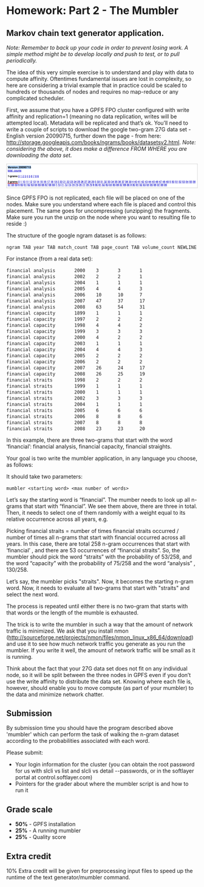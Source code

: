 # Homework: Part 2 - The Mumbler 

## Markov chain text generator application.  

_Note: Remember to back up your code in order to prevent losing work. A simple method might be to develop locally and push to test, or to pull periodically._

The idea of this very simple exercise is to understand and play with data to compute affinity.
Oftentimes fundamental issues are lost in complexity, so here are considering a trivial example that in 
practice could be scaled to hundreds or thousands of nodes and requires no map-reduce or any 
complicated scheduler.

First, we assume that you have a GPFS FPO cluster configured with write affinity and replication=1 
(meaning no data replication, writes will be attempted local).  Metadata will be replicated and that’s ok.
You’ll need to write a couple of scripts to download the google two-gram 27G data set - English version 20090715, 
further down the page - from here: http://storage.googleapis.com/books/ngrams/books/datasetsv2.html.
_Note: considering the above, it does make a difference FROM WHERE you are downloading the data set._

![Google data set][googledata]

Since GPFS FPO is not replicated, each file will be placed on one of the nodes.  Make sure you 
understand where each file is placed and control this placement.  The same goes for uncompressing 
(unzipping) the fragments.  Make sure you run the unzip on the node where you want to resulting file to 
reside :)

The structure of the google ngram dataset is as follows:

    ngram TAB year TAB match_count TAB page_count TAB volume_count NEWLINE

For instance (from a real data set):

    financial analysis       2000    3       3       1
    financial analysis       2002    2       2       1
    financial analysis       2004    1       1       1
    financial analysis       2005    4       4       3
    financial analysis       2006    10      10      7
    financial analysis       2007    47      37      17
    financial analysis       2008    63      54      31
    financial capacity       1899    1       1       1
    financial capacity       1997    2       2       2
    financial capacity       1998    4       4       2
    financial capacity       1999    3       3       3
    financial capacity       2000    4       2       2
    financial capacity       2003    1       1       1
    financial capacity       2004    4       4       3
    financial capacity       2005    2       2       2
    financial capacity       2006    2       2       2
    financial capacity       2007    26      24      17
    financial capacity       2008    26      25      19
    financial straits        1998    2       2       2
    financial straits        1999    1       1       1
    financial straits        2000    1       1       1
    financial straits        2002    3       3       3
    financial straits        2004    1       1       1
    financial straits        2005    6       6       6
    financial straits        2006    8       8       6
    financial straits        2007    8       8       8
    financial straits        2008    23      23      20


In this example, there are three two-grams that start with the word ‘financial’: financial analysis, 
financial capacity, financial straights.

Your goal is two write the mumbler application, in any language you choose, as follows:

It should take two parameters:

    mumbler <starting word> <max number of words>

Let’s say the starting word is “financial”.  The mumber needs to look up all n-grams that start with 
“financial”.  We see them above, there are three in total.  Then, it needs to select one of them randomly 
with a weight equal to its relative occurrence across all years, e.g.

Picking financial straits = number of times financial straits occurred / number of times all n-grams that 
start with financial occurred across all years.  In this case, there are total 258 n-gram occurrences that 
start with ‘financial’ , and there are 53 occurrences of “financial straits”.  So, the mumbler should pick 
the word “straits” with the probability of 53/258, and the word “capacity” with the probability of 75/258 
and the word “analysis” , 130/258.

Let’s say, the mumbler picks "straits".  Now, it becomes the starting n-gram word.  Now, it needs to 
evaluate all two-grams that start with "straits" and select the next word.

The process is repeated until either there is no two-gram that starts with that words or the length of the 
mumble is exhausted.

The trick is to write the mumbler in such a way that the amount of network traffic is minimized.
We ask that you install nmon (http://sourceforge.net/projects/nmon/files/nmon_linux_x86_64/download)
and use it to see how much network traffic you generate as you run the mumbler.  If you write it well, the 
amount of network traffic will be small as it is running.

Think about the fact that your 27G data set does not fit on any individual node, so it will be split 
between the three nodes in GPFS even if you don’t use the write affinity to distribute the data set.
Knowing where each file is, however, should enable you to move compute (as part of your mumbler) to 
the data and minimize network chatter.

## Submission

By submission time you should have the program described above 'mumbler' which can perform the task of walking the n-gram dataset according to the probabilities associated with each word.

Please submit:

 * Your login information for the cluster (you can obtain the root password for us with slcli vs list and slcli vs detail --passwords, or in the softlayer portal at control.softlayer.com)
 * Pointers for the grader about where the mumbler script is and how to run it  

## Grade scale

 * **50%** - GPFS installation
 * **25%** - A running mumbler
 * **25%** - Quality score

## Extra credit

10% Extra credit will be given for preprocessing input files to speed up the runtime of the text generator/mumbler command.

[googledata]: ./google_data_set.png
